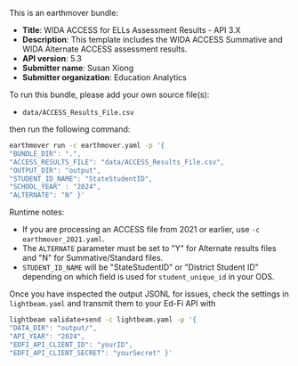 This is an earthmover bundle:
* **Title**: WIDA ACCESS for ELLs Assessment Results - API 3.X
* **Description**: This template includes the WIDA ACCESS Summative and WIDA Alternate ACCESS assessment results. 
* **API version**: 5.3
* **Submitter name**: Susan Xiong
* **Submitter organization**: Education Analytics

To run this bundle, please add your own source file(s):
* <code>data/ACCESS_Results_File.csv</code>

then run the following command:
```bash
earthmover run -c earthmover.yaml -p '{
"BUNDLE_DIR": ".",
"ACCESS_RESULTS_FILE": "data/ACCESS_Results_File.csv",
"OUTPUT_DIR": "output",
"STUDENT_ID_NAME": "StateStudentID",
"SCHOOL_YEAR" : "2024",
"ALTERNATE": "N" }'
```

Runtime notes:
- If you are processing an ACCESS file from 2021 or earlier, use `-c earthmover_2021.yaml`.
- The <code>ALTERNATE</code> parameter must be set to "Y" for Alternate results files and "N" for Summative/Standard files.
- <code>STUDENT_ID_NAME</code> will be "StateStudentID" or "District Student ID" depending on which field is used for <code>student_unique_id</code> in your ODS.

Once you have inspected the output JSONL for issues, check the settings in `lightbeam.yaml` and transmit them to your Ed-Fi API with
```bash
lightbeam validate+send -c lightbeam.yaml -p '{
"DATA_DIR": "output/",
"API_YEAR": "2024",
"EDFI_API_CLIENT_ID": "yourID",
"EDFI_API_CLIENT_SECRET": "yourSecret" }'
```
